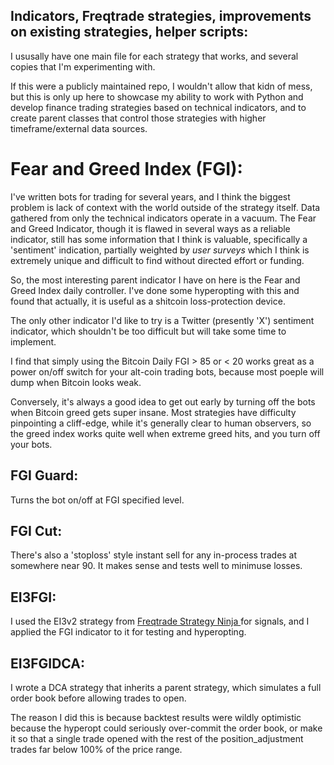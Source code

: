 ## Indicators, Freqtrade strategies, improvements on existing strategies, helper scripts:

I ususally have one main file for each strategy that works, and several copies that I'm experimenting with. 

If this were a publicly maintained repo, I wouldn't allow that kidn of mess, but this is only up here to showcase my ability to work with Python and develop finance trading strategies based on technical indicators, and to create parent classes that control those strategies with higher timeframe/external data sources. 


# Fear and Greed Index (FGI):

I've written bots for trading for several years, and I think the biggest problem is lack of context with the world outside of the strategy itself. Data gathered from only the technical indicators operate in a vacuum. The Fear and Greed Indicator, though it is flawed in several ways as a reliable indicator, still has some information that I think is valuable, specifically a 'sentiment' indication, partially weighted by *user surveys* which I think is extremely unique and difficult to find without directed effort or funding.

So, the most interesting parent indicator I have on here is the Fear and Greed Index daily controller. I've done some hyperopting with this and found that actually, it is useful as a shitcoin loss-protection device. 

The only other indicator I'd like to try is a Twitter (presently 'X') sentiment indicator, which shouldn't be too difficult but will take some time to implement. 

I find that simply using the Bitcoin Daily FGI > 85 or < 20 works great as a power on/off switch for your alt-coin trading bots, because most poeple will dump when Bitcoin looks weak.

Conversely, it's always a good idea to get out early by turning off the bots when Bitcoin greed gets super insane. Most strategies have difficulty pinpointing a cliff-edge, while it's generally clear to human observers, so the greed index works quite well when extreme greed hits, and you turn off your bots.

## FGI Guard:

Turns the bot on/off at FGI specified level.

## FGI Cut:

There's also a 'stoploss' style instant sell for any in-process trades at somewhere near 90. It makes sense and tests well to minimuse losses.

## EI3FGI:

I used the EI3v2 strategy from [Freqtrade Strategy Ninja ](https://strat.ninja/) for signals, and I applied the FGI indicator to it for testing and hyperopting. 

## EI3FGIDCA: 

I wrote a DCA strategy that inherits a parent strategy, which simulates a full order book before allowing trades to open. 

The reason I did this is because backtest results were wildly optimistic because the hyperopt could seriously over-commit the order book, or make it so that a single trade opened with the rest of the position_adjustment trades far below 100% of the price range.

